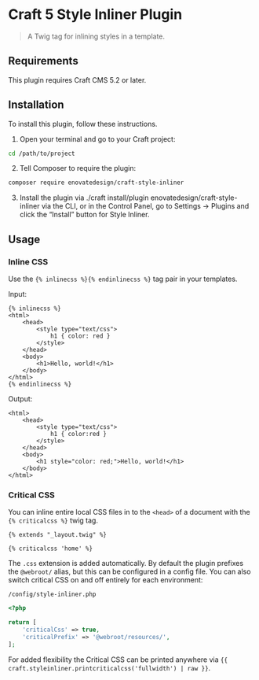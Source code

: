 # Craft 5 Style Inliner Plugin

> A Twig tag for inlining styles in a template.

## Requirements

This plugin requires Craft CMS 5.2 or later.

## Installation

To install this plugin, follow these instructions.

1. Open your terminal and go to your Craft project:

```sh
cd /path/to/project
```

2. Tell Composer to require the plugin:

```sh
composer require enovatedesign/craft-style-inliner
```

3. Install the plugin via ./craft install/plugin enovatedesign/craft-style-inliner via the CLI, or in the Control Panel, go to Settings → Plugins and click the “Install” button for Style Inliner.

## Usage

### Inline CSS

Use the `{% inlinecss %}{% endinlinecss %}` tag pair in your templates.

Input:

```twig
{% inlinecss %}
<html>
    <head>
        <style type="text/css">
            h1 { color: red }
        </style>
    </head>
    <body>
        <h1>Hello, world!</h1>
    </body>
</html>
{% endinlinecss %}
```

Output:

```twig
<html>
    <head>
        <style type="text/css">
            h1 { color:red }
        </style>
    </head>
    <body>
        <h1 style="color: red;">Hello, world!</h1>
    </body>
</html>
```

### Critical CSS

You can inline entire local CSS files in to the `<head>` of a document
with the `{% criticalcss %}` twig tag.

```twig
{% extends "_layout.twig" %}

{% criticalcss 'home' %}
```

The `.css` extension is added automatically. By default the plugin
prefixes the `@webroot/` alias, but this can be configured in a config file.
You can also switch critical CSS on and off entirely for each environment:

`/config/style-inliner.php`
```php
<?php

return [
    'criticalCss' => true,
    'criticalPrefix' => '@webroot/resources/',
];
```

For added flexibility the Critical CSS can be printed anywhere via `{{ craft.styleinliner.printcriticalcss('fullwidth') | raw }}`.